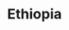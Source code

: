---
title: Ethiopia
crosslinks:
- worldnews
- languagelearning
- AMAAggregator
- history
- Somalia
- autotldr
- amharic
---